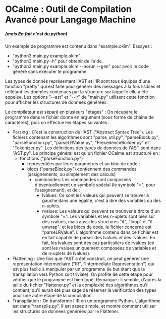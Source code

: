 
# OCalme : Outil de Compilation Avancé pour Langage Machine
##### (mais En fait c'est du python)

Un exemple de programme est contenu dans "example.oklm".
Essayez :

 - "python3 main.py example.oklm"
 - "python3 main.py -h" pour obtenir de l'aide.
 - "python3 main.py example.oklm --norun --gen" pour avoir le code généré
  sans exécuter le programme.

Les types de donnés représentant l'AST et l'IR sont tous équipés d'une fonction
"pretty" qui est faite pour générer des messages à la fois lisibles et
reflétant les données contenues par la structure sur laquelle elle a été
appelée.
Les options "--ast" et "--ir" de "main.py" utilisent cette fonction pour
afficher les structures de données générées.

Le compilateur est séparé en plusieurs "étages" :
On récupère le programme dans le fichier donné en argument (sous forme de
chaîne de caractères), puis on effectue les étapes suivantes :

 - Parsing :
   C'est la construction de l'AST ("Abstract Syntax Tree").
   Les fichiers contenant les algorithmes sont "parse_util.py", "parseBlock.py",
   "parseFunction.py", "parseLRValue.py", "PrecedenceBuilder.py"
   et "Tokenizer.py".
   Les définitions des types de données de l'AST sont dans "AST.py".
   Le principe général est qu'un fichier OCalme est structuré en :
   - fonctions ("parseFunction.py")
     - représentées par leurs paramètres et un bloc de code :
     - blocs ("parseBlock.py")
       contiennent des commandes (assignements, ou simplement des calculs)
       - commandes: Les commandes sont composées d'éventuellement un symbole
         spécial (le symbole "=", pour l'assignement), et de :
         - lvalues: Ce sont les valeurs qui peuvent se trouver à gauche dans
           une égalité, c'est à dire des variables ou des n-uplets.
         - rvalues: Les valeurs qui peuvent se troubver à droite d'un symbole
           "=". Les variables et les n-uplets sont bien sûr des rvalues, mais
           aussi les structures "if", "loop" et "if unwrap"; et les blocs de
           code.
         le fichier concerné est "parseLRValue".
         L'algorithme contenu dans ce fichier est en fait capable de parser
         des lvalues _et_ des rvalues. En fait, les lvalues sont des cas
         particuliers de rvalues (ce sont les rvalues uniquement composées
         de variables et de n-uplets de lvalues).
 - Flattening :
   Une fois que l'AST a été construit, on peut générer une représentation
   intermédiaire ("IR", "Intermediate Representation") qui est plus facile
   à manipuler par un programme (le but étant que la transpilation vers
   Python soit triviale).
   On profite de cette étape pour vérifier que le programme est bien typé.
   Remarque : Il semble, d'après la taille du fichier "flattener.py" et la
   complexité des algorithmes qu'il contient, qu'il aurait été plus sage de
   réserver la vérification des types pour une autre étape de la compilation.
 - Transpilation :
   On transforme l'IR en un programme Python. L'algorithme est dans
   "transpile.py". Il est assez simple, et montre comment utiliser les
   structures de données générées par le Flattener.
